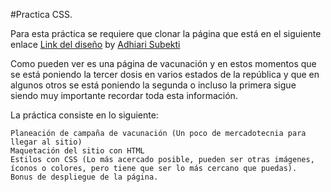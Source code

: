 #Practica CSS.

Para esta práctica se requiere que clonar la página que está en el siguiente enlace [Link del diseño](/landingVacunaci%C3%B3n.png) by [Adhiari Subekti](https://dribbble.com/Adhiari_is)

Como pueden ver es una página de vacunación y en estos momentos que se está poniendo la tercer dosis en varios estados de la república y que en algunos otros se está poniendo la segunda o incluso la primera sigue siendo muy importante recordar toda esta información.

La práctica consiste en lo siguiente:

    Planeación de campaña de vacunación (Un poco de mercadotecnia para llegar al sitio)
    Maquetación del sitio con HTML
    Estilos con CSS (Lo más acercado posible, pueden ser otras imágenes, íconos o colores, pero tiene que ser lo más cercano que puedas).
    Bonus de despliegue de la página.
